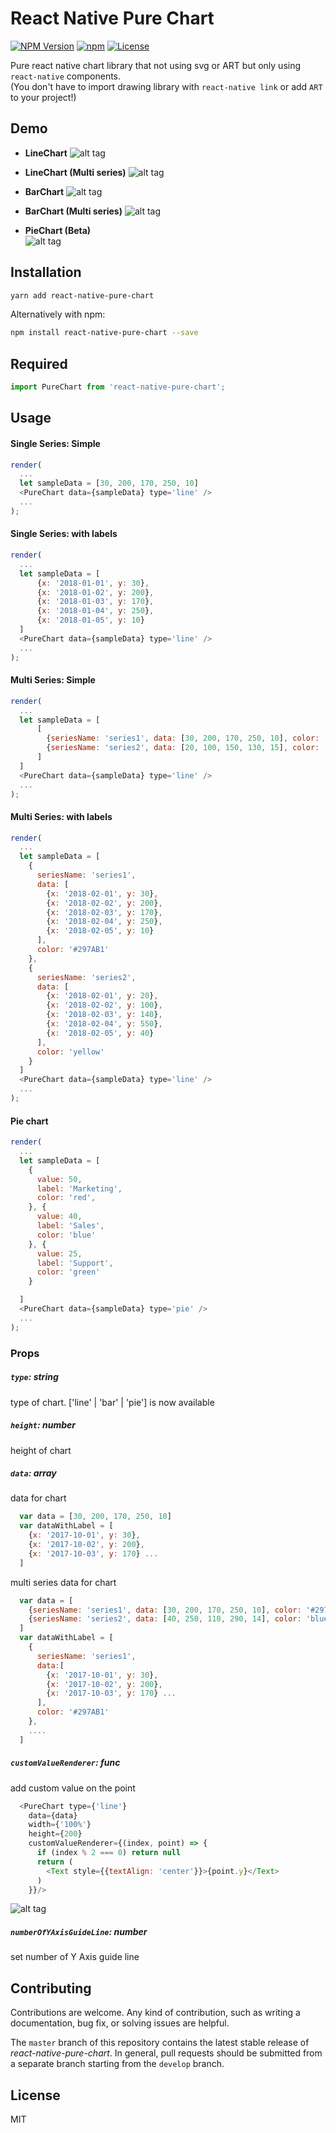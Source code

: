 # React Native Pure Chart
[![NPM Version](https://img.shields.io/npm/v/react-native-pure-chart.svg?style=flat)](https://www.npmjs.org/package/react-native-pure-chart)
[![npm](https://img.shields.io/npm/dm/react-native-pure-chart.svg?style=flat)](https://www.npmjs.org/package/react-native-pure-chart)
[![License](http://img.shields.io/npm/l/react-native-pure-chart.svg?style=flat)](https://raw.githubusercontent.com/somonus/react-native-pure-chart/master/LICENSE.md)

Pure react native chart library that not using svg or ART but only using `react-native` components.<br/>(You don't have to import drawing library with `react-native link` or add `ART` to your project!)
<br/>
## Demo

- **LineChart**
![alt tag](https://raw.githubusercontent.com/oksktank/react-native-pure-chart/master/examples/line.jpeg)

- **LineChart (Multi series)**
![alt tag](https://raw.githubusercontent.com/oksktank/react-native-pure-chart/master/examples/multiseries_line.jpeg)

- **BarChart**
![alt tag](https://raw.githubusercontent.com/oksktank/react-native-pure-chart/master/examples/bar.jpeg)

- **BarChart (Multi series)**
![alt tag](https://raw.githubusercontent.com/oksktank/react-native-pure-chart/master/examples/multiseries_bar.jpeg)

- **PieChart (Beta)**<br/>
![alt tag](https://raw.githubusercontent.com/oksktank/react-native-pure-chart/master/examples/pie.jpg)

## Installation



```bash
yarn add react-native-pure-chart
```

Alternatively with npm:
```bash
npm install react-native-pure-chart --save
```
## Required
```js
import PureChart from 'react-native-pure-chart';
```

## Usage

#### Single Series: Simple
```js
render(
  ...
  let sampleData = [30, 200, 170, 250, 10]
  <PureChart data={sampleData} type='line' />
  ...
);
```


#### Single Series: with labels

```js
render(
  ...
  let sampleData = [
      {x: '2018-01-01', y: 30},
      {x: '2018-01-02', y: 200},
      {x: '2018-01-03', y: 170},
      {x: '2018-01-04', y: 250},
      {x: '2018-01-05', y: 10}
  ]
  <PureChart data={sampleData} type='line' />
  ...
);
```
#### Multi Series: Simple
```js
render(
  ...
  let sampleData = [
      [
        {seriesName: 'series1', data: [30, 200, 170, 250, 10], color: '#297AB1'},
        {seriesName: 'series2', data: [20, 100, 150, 130, 15], color: 'yellow'}
      ]
  ]
  <PureChart data={sampleData} type='line' />
  ...
);
```
#### Multi Series: with labels
```js
render(
  ...
  let sampleData = [
    {
      seriesName: 'series1',
      data: [
        {x: '2018-02-01', y: 30},
        {x: '2018-02-02', y: 200},
        {x: '2018-02-03', y: 170},
        {x: '2018-02-04', y: 250},
        {x: '2018-02-05', y: 10}
      ],
      color: '#297AB1'
    },
    {
      seriesName: 'series2',
      data: [
        {x: '2018-02-01', y: 20},
        {x: '2018-02-02', y: 100},
        {x: '2018-02-03', y: 140},
        {x: '2018-02-04', y: 550},
        {x: '2018-02-05', y: 40}
      ],
      color: 'yellow'
    }
  ]
  <PureChart data={sampleData} type='line' />
  ...
);
```
#### Pie chart
```js
render(
  ...
  let sampleData = [
    {
      value: 50,
      label: 'Marketing',
      color: 'red',
    }, {
      value: 40,
      label: 'Sales',
      color: 'blue'
    }, {
      value: 25,
      label: 'Support',
      color: 'green'
    }

  ]
  <PureChart data={sampleData} type='pie' />
  ...
);
```

### Props

##### `type`: string
type of chart. ['line' | 'bar' | 'pie'] is now available

##### `height`: number
height of chart

##### `data`: array
data for chart 
```js 
  var data = [30, 200, 170, 250, 10] 
  var dataWithLabel = [
    {x: '2017-10-01', y: 30}, 
    {x: '2017-10-02', y: 200}, 
    {x: '2017-10-03', y: 170} ... 
  ]
```

multi series data for chart 
```js 
  var data = [
    {seriesName: 'series1', data: [30, 200, 170, 250, 10], color: '#297AB1'},
    {seriesName: 'series2', data: [40, 250, 110, 290, 14], color: 'blue'}
  ]
  var dataWithLabel = [
    {
      seriesName: 'series1',
      data:[
        {x: '2017-10-01', y: 30}, 
        {x: '2017-10-02', y: 200}, 
        {x: '2017-10-03', y: 170} ...
      ],
      color: '#297AB1'
    },
    .... 
  ]
```

##### `customValueRenderer`: func
add custom value on the point
```js
  <PureChart type={'line'}
    data={data}
    width={'100%'}
    height={200}
    customValueRenderer={(index, point) => {
      if (index % 2 === 0) return null
      return (
        <Text style={{textAlign: 'center'}}>{point.y}</Text>
      )
    }}/>
```
![alt tag](https://raw.githubusercontent.com/oksktank/react-native-pure-chart/master/examples/customValueRenderer.png)

##### `numberOfYAxisGuideLine`: number
set number of Y Axis guide line

<!--
##### `lineThickness`: number (maximum is 10 though getting over 10)
set line thickness in line chart
-->

## Contributing

Contributions are welcome. Any kind of contribution, such as writing a documentation, bug fix, or solving issues are helpful.

The `master` branch of this repository contains the latest stable release of *react-native-pure-chart*. In general, pull requests should be submitted from a separate branch starting from the `develop` branch. 

## License
MIT
